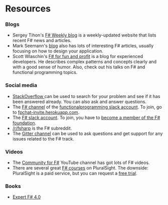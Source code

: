 # Resources

### Blogs
* Sergey Tihon's [F# Weekly blog](https://sergeytihon.wordpress.com/) is a weekly-updated website that lists recent F# news and articles.
* Mark Seemann's [blog](http://blog.ploeh.dk/) also has lots of interesting F# articles, usually focusing on how to design your application.
* Scott Wlaschin's [F# for fun and profit](https://fsharpforfunandprofit.com/) is a blog for experienced developers. He describes complex patterns and concepts clearly and with a good sense of humor. Also, check out his talks on F# and functional programming topics.

### Social media
* [StackOverflow ](http://stackoverflow.com/questions/tagged/f%23) can be used to search for your problem and see if it has been answered already. You can also ask and answer questions.
* The [F# channel](https://functionalprogramming.slack.com/messages/fsharp/) of the [functionalprogramming slack account](https://functionalprogramming.slack.com/). To join, go to [fpchat-invite.herokuapp.com](https://fpchat-invite.herokuapp.com/).
* The [F# slack account](https://fsharp.slack.com). To join, you have to [become a member of the F# foundation](http://fsharp.org/guides/slack/).
* [/r/fsharp](https://www.reddit.com/r/fsharp) is the F# subreddit.
* The [Gitter channel](https://gitter.im/exercism/xfsharp) can be used to ask questions and get support for any issues related to the F# track. 


### Videos
* The [Community for F#](https://www.youtube.com/channel/UCCQPh0mSMaVpRcKUeWPotSA/feed) YouTube channel has got lots of F# videos.
* There are several great [F# courses](https://www.pluralsight.com/search?q=*&categories=course&roles=software-development%7C&subjects=f%23) on PluralSight. The downside: PluralSight is a paid service, but you can request a [free trial](https://www.pluralsight.com/pricing).

### Books
* [Expert F# 4.0](https://books.google.nl/books?id=L_0PogEACAAJ&dq=isbn:1484207424&hl=en&sa=X&ved=0ahUKEwjs__-hi43RAhWIMFAKHUJPASwQ6AEIHDAA)
